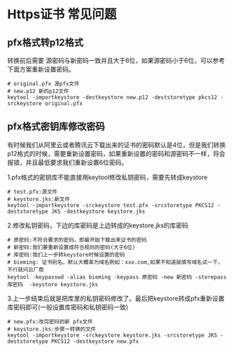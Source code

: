 # Https证书 常见问题

## pfx格式转p12格式
转换前后需要 源密码与新密码一致并且大于6位，如果源密码小于6位，可以参考下面方案重新设置密码。
```shell
# original.pfx 源pfx文件
# new.p12 新的p12文件
keytool -importkeystore -destkeystore new.p12 -deststoretype pkcs12 -srckeystore original.pfx
```
## pfx格式密钥库修改密码
有时候我们从阿里云或者腾讯云下载出来的证书的密码默认是4位，但是我们转换p12格式的时候，需要重新设置密码，如果重新设置的密码和源密码不一样，将会报错，并且最低要求我们重新设置6位密码。


1.pfx格式的密钥库不能直接用keytool修改私钥密码，需要先转成keystore

```shell
# test.pfx:源文件
# keystore.jks:新文件
keytool -importkeystore -srckeystore test.pfx -srcstoretype PKCS12 -deststoretype JKS -destkeystore keystore.jks
```
2.修改私钥密码，下边的库密码是上边转成的keystore.jks的库密码

```shell
# 原密码:不符合要求的密码，即最开始下载出来证书的密码
# 新密码:我们要重新设置成符合规则的密码(大于6位)
# 库密码:我们上一步转keystore时候设置的密码
# bieming: 证书别名，默认大概率为域名例如：xxx.com,如果不知道就填写域名试一下，不行就问云厂商
keytool -keypasswd -alias bieming -keypass 原密码 -new 新密码 -storepass 库密码  -keystore keystore.jks
```

3.上一步结束后就是把库里的私钥密码修改了。最后把keystore转成pfx重新设置库密码即可(一般设置库密码和私钥密码一致)

```shell
# new.pfx:改完密码的新 pfx文件
# keystore.jks:步骤一转换的文件
keytool -importkeystore -srckeystore keystore.jks -srcstoretype JKS -deststoretype PKCS12 -destkeystore new.pfx
```

